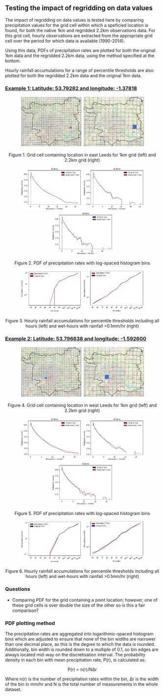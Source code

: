 ## Testing the impact of regridding on data values 

The impact of regridding on data values is tested here by comparing precipitation values for the grid cell within which a speficied location is found, for both the native 1km and regridded 2.2km observations data. For this grid cell, hourly observations are  extracted from the appropriate grid cell over the period for which data is available (1990-2014).   

Using this data, PDFs of precipitation rates are plotted for both the original 1km data and the regridded 2.2km data, using the method specified at the bottom. 

Hourly rainfall accumulations for a range of percentile thresholds are also plotted for both the regridded 2.2km data and the original 1km data.

### <ins> Example 1: Latitude: 53.79282 and longitude: -1.37818 </ins>

<p align="center">
  <img src="Figs/rf_cube.png" width="200"  title="Original 1km grid" />
  <img src="Figs/rg_cube.png" width="200"  title="Regridded 2.2km grid" />
</p>
<p align="center"> Figure 1. Grid cell containing location in east Leeds for 1km grid (left) and 2.2km grid (right) <p align="center">

<p align="center">
  <img src="Figs/log_discrete_histogram_20bins.png" width="200" />
  <img src="Figs/log_discrete_histogram_40bins.png" width="200" />
    <img src="Figs/log_discrete_histogram_60bins.png" width="200" />  
</p>
<p align="center"> Figure 2. PDF of precipitation rates with log-spaced histogram bins  <p align="center">

<p align="center">
  <img src="Figs/percentile_thresholds_allhours.png" width="200" />
  <img src="Figs/percentile_thresholds_wethours.png" width="200" />
</p>
<p align="center"> Figure 3. Hourly rainfall accumulations for percentile thresholds including all hours (left) and wet-hours with rainfall >0.1mm/hr (right) <p align="center">

### <ins> Example 2: Latitude: 53.796638 and longitude: -1.592600 </ins>
<p align="center">
  <img src="Figs/rf_cube_westleeds.png" width="200"  title="Original 1km grid" />
  <img src="Figs/rg_cube_westleeds.png" width="200"  title="Regridded 2.2km grid" />
</p>
<p align="center"> Figure 4. Grid cell containing location in west Leeds for 1km grid (left) and 2.2km grid (right) <p align="center">

<p align="center">
  <img src="Figs/log_discrete_histogram_20bins_westleeds.png" width="200" />
  <img src="Figs/log_discrete_histogram_40bins_westleeds.png" width="200" />
    <img src="Figs/log_discrete_histogram_60bins_westleeds.png" width="200" />  
</p>
<p align="center"> Figure 5. PDF of precipitation rates with log-spaced histogram bins <p align="center">

<p align="center">
  <img src="Figs/percentile_thresholds_allhours_westleeds.png" width="200" />
  <img src="Figs/percentile_thresholds_wethours_westleeds.png" width="200" />
</p>
<p align="center"> Figure 6. Hourly rainfall accumulations for percentile thresholds including all hours (left) and wet-hours with rainfall >0.1mm/hr (right) <p align="center">

### Questions
* Comparing PDF for the grid containing a point location; however, one of these grid cells is over double the size of the other so is this a fair comparison?

### PDF plotting method
The precipitation rates are aggregated into logarithmic-spaced histogram bins which are adjusted to ensure that none of the bin widths are narrower than one decimal place, as this is the degree to which the data is rounded. Additionally, bin width is rounded down to a multiple of 0.1, so bin edges are always located mid-way on the discretisation interval. The probability density in each bin with mean precipitation rate, P(r), is calculated as:  
<p align="center">P(r) = n(r)/NΔr <p align="center">

Where n(r) is the number of precipitation rates within the bin, Δr is the width of the bin in mm/hr and N is the total number of measurements in the whole dataset.

